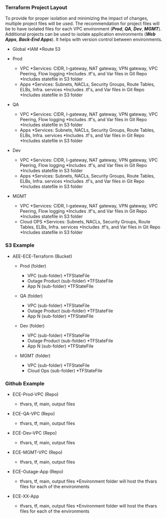 ### Terraform Project Layout

To provide for proper isolation and minimizing the impact of changes, multiple project files
will be used.  The recommendation for project files will be to have isolated files for
each VPC environment (**_Prod_**, **_QA_**, **_Dev_**, **_MGMT_**). Additional projects
can be used to isolate application environments (**_Web Apps_**, **_Back-End Apps_**). It helps
with version control between environments.


* Global
	*IAM
	*Route 53

* Prod
	* VPC
		*Services: CIDR, I-gateway, NAT gateway, VPN gateway, VPC Peering, Flow logging
		*Includes .tf's, and Var files in Git Repo
		*Includes statefile in S3 folder  
	* Apps
		*Services: Subnets, NACLs, Security Groups, Route Tables, ELBs, Infra. services
		*Includes .tf's, and Var files in Git Repo
		*Includes statefile in S3 folder

* QA
	* VPC
		*Services: CIDR, I-gateway, NAT gateway, VPN gateway, VPC Peering, Flow logging
		*Includes .tf's, and Var files in Git Repo
		*Includes statefile in S3 folder  
	* Apps
		*Services: Subnets, NACLs, Security Groups, Route Tables, ELBs, Infra. services
		*Includes .tf's, and Var files in Git Repo
		*Includes statefile in S3 folder
	
* Dev
	* VPC
		*Services: CIDR, I-gateway, NAT gateway, VPN gateway, VPC Peering, Flow logging
		*Includes .tf's, and Var files in Git Repo
		*Includes statefile in S3 folder  
	* Apps
		*Services: Subnets, NACLs, Security Groups, Route Tables, ELBs, Infra. services
		*Includes .tf's, and Var files in Git Repo
		*Includes statefile in S3 folder

* MGMT
	* VPC
		*Services: CIDR, I-gateway, NAT gateway, VPN gateway, VPC Peering, Flow logging
		*Includes .tf's, and Var files in Git Repo
		*Includes statefile in S3 folder  
	* Cloud OPS
		*Services: Subnets, NACLs, Security Groups, Route Tables, ELBs, Infra. services
		*Includes .tf's, and Var files in Git Repo
		*Includes statefile in S3 folder


### S3 Example

* AEE-ECE-Terraform (Bucket)
	* Prod (folder)
		* VPC (sub-folder)
			*TFStateFile
		* Outage Product (sub-folder)
			*TFStateFile
		* App N (sub-folder)
			*TFStateFile

	* QA (folder)
		* VPC (sub-folder)
			*TFStateFile
		* Outage Product (sub-folder)
			*TFStateFile
		* App N (sub-folder)
			*TFStateFile

	* Dev (folder)
		* VPC (sub-folder)
			*TFStateFile
		* Outage Product (sub-folder)
			*TFStateFile
		* App N (sub-folder)
			*TFStateFile

	* MGMT (folder)
		* VPC (sub-folder)
			*TFStateFile
		* Cloud Ops (sub-folder)
			*TFStateFile

### Github Example

* ECE-Prod-VPC (Repo)
	* tfvars, tf, main, output files
* ECE-QA-VPC (Repo)
	* tfvars, tf, main, output files
* ECE-Dev-VPC (Repo)
	* tfvars, tf, main, output files
* ECE-MGMT-VPC (Repo)
	* tfvars, tf, main, output files
	
* ECE-Outage-App (Repo)
	* tfvars, tf, main, output files
	*Environment folder will host the tfvars files for each of the environments
* ECE-XX-App
	* tfvars, tf, main, output files
	*Environment folder will host the tfvars files for each of the environments